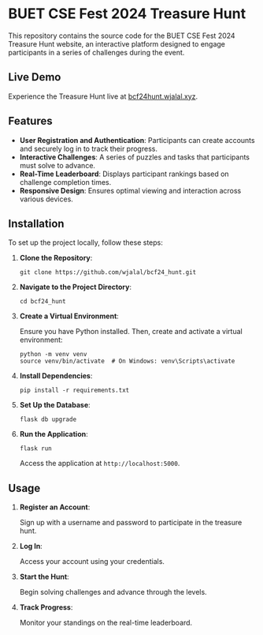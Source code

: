 # BUET CSE Fest 2024 Treasure Hunt

This repository contains the source code for the BUET CSE Fest 2024 Treasure Hunt website, an interactive platform designed to engage participants in a series of challenges during the event.

## Live Demo

Experience the Treasure Hunt live at [bcf24hunt.wjalal.xyz](http://bcf24hunt.wjalal.xyz).

## Features

- **User Registration and Authentication**: Participants can create accounts and securely log in to track their progress.
- **Interactive Challenges**: A series of puzzles and tasks that participants must solve to advance.
- **Real-Time Leaderboard**: Displays participant rankings based on challenge completion times.
- **Responsive Design**: Ensures optimal viewing and interaction across various devices.

## Installation

To set up the project locally, follow these steps:

1. **Clone the Repository**:

   ```
   git clone https://github.com/wjalal/bcf24_hunt.git
   ```

2. **Navigate to the Project Directory**:

   ```
   cd bcf24_hunt
   ```

3. **Create a Virtual Environment**:

   Ensure you have Python installed. Then, create and activate a virtual environment:

   ```
   python -m venv venv
   source venv/bin/activate  # On Windows: venv\Scripts\activate
   ```

4. **Install Dependencies**:

   ```
   pip install -r requirements.txt
   ```

5. **Set Up the Database**:

   ```
   flask db upgrade
   ```

6. **Run the Application**:

   ```
   flask run
   ```

   Access the application at `http://localhost:5000`.

## Usage

1. **Register an Account**:

   Sign up with a username and password to participate in the treasure hunt.

2. **Log In**:

   Access your account using your credentials.

3. **Start the Hunt**:

   Begin solving challenges and advance through the levels.

4. **Track Progress**:

   Monitor your standings on the real-time leaderboard.
